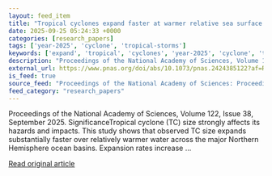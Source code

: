 ```yaml
---
layout: feed_item
title: "Tropical cyclones expand faster at warmer relative sea surface temperature"
date: 2025-09-25 05:24:33 +0000
categories: [research_papers]
tags: ['year-2025', 'cyclone', 'tropical-storms']
keywords: ['expand', 'tropical', 'cyclones', 'year-2025', 'cyclone', 'tropical-storms']
description: "Proceedings of the National Academy of Sciences, Volume 122, Issue 38, September 2025"
external_url: https://www.pnas.org/doi/abs/10.1073/pnas.2424385122?af=R
is_feed: true
source_feed: "Proceedings of the National Academy of Sciences: Proceedings of the National Academy of Sciences: Table of Contents"
feed_category: "research_papers"
---
```


Proceedings of the National Academy of Sciences, Volume 122, Issue 38, September 2025. SignificanceTropical cyclone (TC) size strongly affects its hazards and impacts. This study shows that observed TC size expands substantially faster over relatively warmer water across the major Northern Hemisphere ocean basins. Expansion rates increase ...

[Read original article](https://www.pnas.org/doi/abs/10.1073/pnas.2424385122?af=R)
